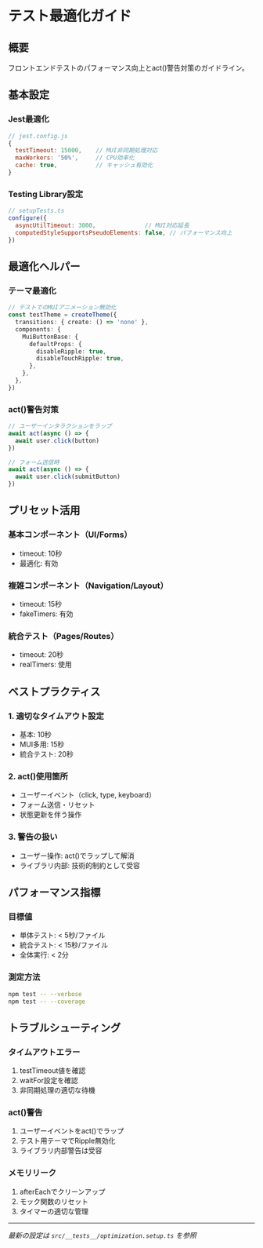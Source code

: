 # テスト最適化ガイド

## 概要

フロントエンドテストのパフォーマンス向上とact()警告対策のガイドライン。

## 基本設定

### Jest最適化
```javascript
// jest.config.js
{
  testTimeout: 15000,    // MUI非同期処理対応
  maxWorkers: '50%',     // CPU効率化
  cache: true,           // キャッシュ有効化
}
```

### Testing Library設定
```javascript
// setupTests.ts
configure({
  asyncUtilTimeout: 3000,              // MUI対応延長
  computedStyleSupportsPseudoElements: false, // パフォーマンス向上
})
```

## 最適化ヘルパー

### テーマ最適化
```typescript
// テストでのMUIアニメーション無効化
const testTheme = createTheme({
  transitions: { create: () => 'none' },
  components: {
    MuiButtonBase: {
      defaultProps: {
        disableRipple: true,
        disableTouchRipple: true,
      },
    },
  },
})
```

### act()警告対策
```typescript
// ユーザーインタラクションをラップ
await act(async () => {
  await user.click(button)
})

// フォーム送信時
await act(async () => {
  await user.click(submitButton)
})
```

## プリセット活用

### 基本コンポーネント（UI/Forms）
- timeout: 10秒
- 最適化: 有効

### 複雑コンポーネント（Navigation/Layout） 
- timeout: 15秒
- fakeTimers: 有効

### 統合テスト（Pages/Routes）
- timeout: 20秒
- realTimers: 使用

## ベストプラクティス

### 1. 適切なタイムアウト設定
- 基本: 10秒
- MUI多用: 15秒
- 統合テスト: 20秒

### 2. act()使用箇所
- ユーザーイベント（click, type, keyboard）
- フォーム送信・リセット
- 状態更新を伴う操作

### 3. 警告の扱い
- ユーザー操作: act()でラップして解消
- ライブラリ内部: 技術的制約として受容

## パフォーマンス指標

### 目標値
- 単体テスト: < 5秒/ファイル
- 統合テスト: < 15秒/ファイル
- 全体実行: < 2分

### 測定方法
```bash
npm test -- --verbose
npm test -- --coverage
```

## トラブルシューティング

### タイムアウトエラー
1. testTimeout値を確認
2. waitFor設定を確認
3. 非同期処理の適切な待機

### act()警告
1. ユーザーイベントをact()でラップ
2. テスト用テーマでRipple無効化
3. ライブラリ内部警告は受容

### メモリリーク
1. afterEachでクリーンアップ
2. モック関数のリセット
3. タイマーの適切な管理

---

*最新の設定は `src/__tests__/optimization.setup.ts` を参照*